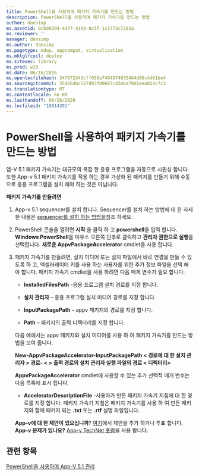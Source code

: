 ```yaml
---
title: PowerShell을 사용하여 패키지 가속기를 만드는 방법
description: PowerShell을 사용하여 패키지 가속기를 만드는 방법
author: dansimp
ms.assetid: 0cb98394-4477-4193-8c5f-1c1773c7263a
ms.reviewer: ''
manager: dansimp
ms.author: dansimp
ms.pagetype: mdop, appcompat, virtualization
ms.mktglfcycl: deploy
ms.sitesec: library
ms.prod: w10
ms.date: 06/16/2016
ms.openlocfilehash: 347572343cff058a7494574035464d66c4d61be4
ms.sourcegitcommit: 354664bc527d93f80687cd2eba70d1eea024c7c3
ms.translationtype: MT
ms.contentlocale: ko-KR
ms.lasthandoff: 06/26/2020
ms.locfileid: "10814281"
---
```

# PowerShell을 사용하여 패키지 가속기를 만드는 방법


앱-V 5.1 패키지 가속기는 대규모의 복잡 한 응용 프로그램을 자동으로 시퀀싱 합니다. 또한 App-v 5.1 패키지 가속기를 적용 하는 경우 가상화 된 패키지를 만들기 위해 수동으로 응용 프로그램을 설치 해야 하는 것은 아닙니다.

**패키지 가속기를 만들려면**

1.  App-v 5.1 sequencer를 설치 합니다. Sequencer를 설치 하는 방법에 대 한 자세한 내용은 [sequencer를 설치 하는 방법을](how-to-install-the-sequencer-51beta-gb18030.md)참조 하세요.

2.  PowerShell 콘솔을 열려면 **시작** 을 클릭 하 고 **powershell**을 입력 합니다. **Windows PowerShell**을 마우스 오른쪽 단추로 클릭하고 **관리자 권한으로 실행**을 선택합니다. **새로운 AppvPackageAccelerator** cmdlet을 사용 합니다.

3.  패키지 가속기를 만들려면, 설치 미디어 또는 설치 파일에서 바로 연결을 만들 수 있도록 하 고, 액셀러레이터 키를 사용 하는 사용자를 위한 추가 정보 파일을 선택 해야 합니다. 패키지 가속기 cmdlet을 사용 하려면 다음 매개 변수가 필요 합니다.

    -   **InstalledFilesPath** -응용 프로그램 설치 경로를 지정 합니다.

    -   **설치 관리자** – 응용 프로그램 설치 미디어 경로를 지정 합니다.

    -   **InputPackagePath** – appv 패키지의 경로를 지정 합니다.

    -   **Path** – 패키지의 출력 디렉터리를 지정 합니다.

    다음 예에서는 appv 패키지와 설치 미디어를 사용 하 여 패키지 가속기를 만드는 방법을 보여 줍니다.

    **New-AppvPackageAccelerator-InputPackagePath &lt; 경로에 대 한 설치 관리자 &gt; 경로- &lt; &gt; 출력 경로의 설치 관리자 실행 파일의 경로 &lt; 디렉터리&gt;**

    **AppvPackageAccelerator** cmdlet에 사용할 수 있는 추가 선택적 매개 변수는 다음 목록에 표시 됩니다.

    -   **AcceleratorDescriptionFile** -사용자가 만든 패키지 가속기 지침에 대 한 경로를 지정 합니다. 패키지 가속기 지침은 패키지 가속기를 사용 하 여 만든 패키지와 함께 패키지 되는 **.txt** 또는 **.rtf** 설명 파일입니다.

    **App-v에 대 한 제안이 있으십니까**? [여기](http://appv.uservoice.com/forums/280448-microsoft-application-virtualization)에서 제안을 추가 하거나 투표 합니다. **App-v 문제가 있나요?** [App-v TechNet 포럼](https://social.technet.microsoft.com/Forums/home?forum=mdopappv)을 사용 합니다.

## 관련 항목


[PowerShell을 사용하여 App-V 5.1 관리](administering-app-v-51-by-using-powershell.md)

 

 





